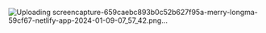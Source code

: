 ![Uploading screencapture-659caebc893b0c52b627f95a-merry-longma-59cf67-netlify-app-2024-01-09-07_57_42.png…]()
